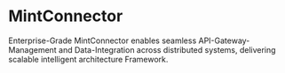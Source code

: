 # MintConnector
Enterprise-Grade MintConnector enables seamless API-Gateway-Management and Data-Integration across distributed systems, delivering scalable intelligent architecture Framework.

